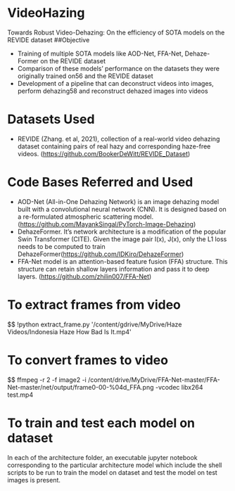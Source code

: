 # VideoHazing
Towards Robust Video-Dehazing: On the efficiency of SOTA models on the REVIDE dataset
##Objective
- Training of multiple SOTA models like AOD-Net, FFA-Net, Dehaze-Former on the REVIDE dataset
- Comparison of these models’ performance on the datasets they were originally trained on56
and the REVIDE dataset
- Development of a pipeline that can deconstruct videos into images, perform dehazing58
and reconstruct dehazed images into videos


# Datasets Used
- REVIDE (Zhang. et al, 2021), collection of a real-world video dehazing dataset containing pairs of real hazy and corresponding haze-free videos. (https://github.com/BookerDeWitt/REVIDE_Dataset)

# Code Bases Referred and Used
- AOD-Net (All-in-One Dehazing Network) is an image dehazing model built with a convolutional neural network (CNN). It is designed based on a re-formulated atmospheric scattering model. (https://github.com/MayankSingal/PyTorch-Image-Dehazing)
- DehazeFormer. It’s network architecture is a modification of the popular Swin Transformer (CITE). Given the image pair I(x), J(x), only the L1 loss needs to be computed to train DehazeFormer(https://github.com/IDKiro/DehazeFormer)
- FFA-Net model is an attention-based feature fusion (FFA) structure. This structure can retain shallow layers information and pass it to deep layers. (https://github.com/zhilin007/FFA-Net)


# To extract frames from video

$$ !python extract_frame.py '/content/gdrive/MyDrive/Haze Videos/Indonesia Haze How Bad Is It.mp4'

# To convert frames to video

$$ ffmpeg -r 2 -f image2 -i /content/drive/MyDrive/FFA-Net-master/FFA-Net-master/net/output/frame0-00-%04d_FFA.png -vcodec libx264 test.mp4

# To train and test each model on dataset
In each of the architecture folder, an executable jupyter notebook corresponding to the particular architecture model which include the shell scripts to be run to train the model on dataset and test the model on test images is present.
